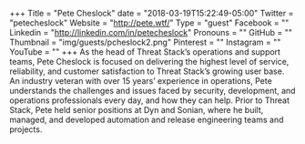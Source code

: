 +++
Title = "Pete Cheslock"
date = "2018-03-19T15:22:49-05:00"
Twitter = "petecheslock"
Website = "http://pete.wtf/"
Type = "guest"
Facebook = ""
Linkedin = "http://linkedin.com/in/petecheslock"
Pronouns = ""
GitHub = ""
Thumbnail = "img/guests/pcheslock2.png"
Pinterest = ""
Instagram = ""
YouTube = ""
+++
As the head of Threat Stack’s operations and support teams, Pete Cheslock is focused on delivering the highest level of service, reliability, and customer satisfaction to Threat Stack’s growing user base. An industry veteran with over 15 years’ experience in operations, Pete understands the challenges and issues faced by security, development, and operations professionals every day, and how they can help. Prior to Threat Stack, Pete held senior positions at Dyn and Sonian, where he built, managed, and developed automation and release engineering teams and projects.
